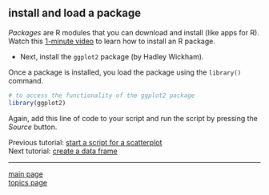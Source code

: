 
install and load a package
--------------------------

*Packages* are R modules that you can download and install (like apps for R). Watch this [1-minute video](https://www.youtube.com/watch?v=ljdfqMfWn_A) to learn how to install an R package.

-   Next, install the `ggplot2` package (by Hadley Wickham).

Once a package is installed, you load the package using the `library()` command.

``` r
# to access the functionality of the ggplot2 package 
library(ggplot2)
```

Again, add this line of code to your script and run the script by pressing the *Source* button.

Previous tutorial: [start a script for a scatterplot](tut-0301_start-scatterplot.md)<br> Next tutorial: [create a data frame](tut-0303_create-data-frame)

------------------------------------------------------------------------

[main page](../README.md)<br> [topics page](README-by-topic.md)
